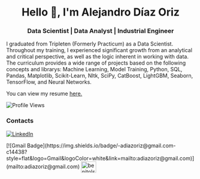 <h1 align="center">Hello 👋, I'm Alejandro Díaz Oriz</h1>
<h3 align="center">Data Scientist | Data Analyst | Industrial Engineer</h3>
<p align='left'>

I graduated from Tripleten (Formerly Practicum) as a Data Scientist. Throughout my training, I experienced significant growth from an analytical and critical perspective, as well as the logic inherent in working with data. The curriculum provides a wide range of projects based on the following concepts and librarys: Machine Learning, Model Training,  Python, SQL, Pandas, Matplotlib, Scikit-Learn, Nltk, SciPy, CatBoost, LightGBM, Seaborn, TensorFlow, and Neural Networks.</p><p align='left'> You can view my resume <a href='https://drive.google.com/file/d/1tReLFYIsrlUV8oThxlR5kY23to_CIltM/view?usp=sharing' target=_blank><u>here</u>.</a></p>

![Profile Views](https://komarev.com/ghpvc/?username=diazoriz&color=blueviolet&style=flat-square)

### Contacts 
<p align="left">
  <a href="https://www.linkedin.com/in/adiazoriz/"><img alt="LinkedIn" title="LinkedIn"src="https://img.shields.io/badge/linkedin-%230077B5.svg?&style=for-the-badge&logo=linkedin&logoColor=white"></a>
</p>
[![Gmail Badge](https://img.shields.io/badge/-adiazoriz@gmail.com-c14438?style=flat&logo=Gmail&logoColor=white&link=mailto:adiazoriz@gmail.com)](mailto:adiazoriz@gmail.com) 
<a href="https://twitter.com/benitolsantos" target="blank"><img align="center" src="https://raw.githubusercontent.com/rahuldkjain/github-profile-readme-generator/master/src/images/icons/Social/twitter.svg" alt="benitolsantos" height="30" width="40" /></a>
